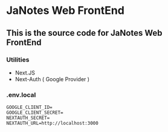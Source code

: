 # JaNotes Web FrontEnd

## This is the source code for JaNotes Web FrontEnd

### Utilities

- Next.JS
- Next-Auth ( Google Provider )

### .env.local

```env
GOOGLE_CLIENT_ID=
GOOGLE_CLIENT_SECRET=
NEXTAUTH_SECRET=
NEXTAUTH_URL=http://localhost:3000
```
